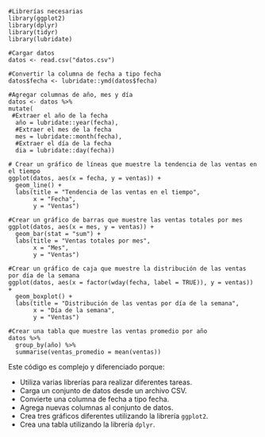 ```
#Librerías necesarias
library(ggplot2)
library(dplyr)
library(tidyr)
library(lubridate)

#Cargar datos
datos <- read.csv("datos.csv")

#Convertir la columna de fecha a tipo fecha
datos$fecha <- lubridate::ymd(datos$fecha)

#Agregar columnas de año, mes y día
datos <- datos %>%
mutate(
 #Extraer el año de la fecha
  año = lubridate::year(fecha),
  #Extraer el mes de la fecha
  mes = lubridate::month(fecha),
  #Extraer el día de la fecha
  dia = lubridate::day(fecha))

# Crear un gráfico de líneas que muestre la tendencia de las ventas en el tiempo
ggplot(datos, aes(x = fecha, y = ventas)) +
  geom_line() +
  labs(title = "Tendencia de las ventas en el tiempo",
       x = "Fecha",
       y = "Ventas")

#Crear un gráfico de barras que muestre las ventas totales por mes
ggplot(datos, aes(x = mes, y = ventas)) +
  geom_bar(stat = "sum") +
  labs(title = "Ventas totales por mes",
       x = "Mes",
       y = "Ventas")

#Crear un gráfico de caja que muestre la distribución de las ventas por día de la semana
ggplot(datos, aes(x = factor(wday(fecha, label = TRUE)), y = ventas)) +
  geom_boxplot() +
  labs(title = "Distribución de las ventas por día de la semana",
       x = "Día de la semana",
       y = "Ventas")

#Crear una tabla que muestre las ventas promedio por año
datos %>%
  group_by(año) %>%
  summarise(ventas_promedio = mean(ventas))
```

Este código es complejo y diferenciado porque:

* Utiliza varias librerías para realizar diferentes tareas.
* Carga un conjunto de datos desde un archivo CSV.
* Convierte una columna de fecha a tipo fecha.
* Agrega nuevas columnas al conjunto de datos.
* Crea tres gráficos diferentes utilizando la librería `ggplot2`.
* Crea una tabla utilizando la librería `dplyr`.